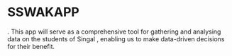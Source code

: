 # SSWAKAPP
. This app will serve as a comprehensive tool for gathering and analysing data on the students of Singal , enabling us to make data-driven decisions for their benefit.
